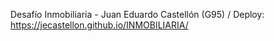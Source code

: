 Desafío Inmobiliaria - Juan Eduardo Castellón (G95) / Deploy: https://jecastellon.github.io/INMOBILIARIA/
